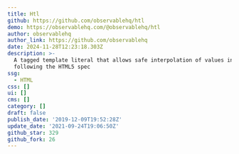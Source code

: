 ```yaml
---
title: Htl
github: https://github.com/observablehq/htl
demo: https://observablehq.com/@observablehq/htl
author: observablehq
author_link: https://github.com/observablehq
date: 2024-11-28T12:23:18.303Z
description: >-
  A tagged template literal that allows safe interpolation of values into HTML,
  following the HTML5 spec
ssg:
  - HTML
css: []
ui: []
cms: []
category: []
draft: false
publish_date: '2019-12-09T19:52:28Z'
update_date: '2021-09-24T19:06:50Z'
github_star: 329
github_fork: 26
---
```

